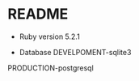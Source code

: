 # README




* Ruby version
   5.2.1

* Database 
 DEVELPOMENT-sqlite3

 PRODUCTION-postgresql


	




